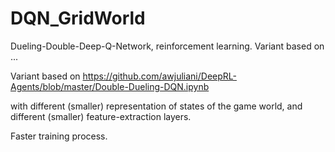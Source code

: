 # DQN_GridWorld
Dueling-Double-Deep-Q-Network, reinforcement learning. Variant based on ...

Variant based on https://github.com/awjuliani/DeepRL-Agents/blob/master/Double-Dueling-DQN.ipynb

with different (smaller) representation of states of the game world,
and different (smaller) feature-extraction layers.

Faster training process.


